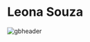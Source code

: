 # Leona Souza

![gbheader](https://user-images.githubusercontent.com/55172899/132782878-3bdeb85a-2bc5-4f43-b9f1-1184d9db356e.png)

<!--
**leona-souza/leona-souza** is a ✨ _special_ ✨ repository because its `README.md` (this file) appears on your GitHub profile.

Here are some ideas to get you started:

- 🔭 I’m currently working on ...
- 🌱 I’m currently learning ...
- 👯 I’m looking to collaborate on ...
- 🤔 I’m looking for help with ...
- 💬 Ask me about ...
- 📫 How to reach me: ...
- 😄 Pronouns: ...
- ⚡ Fun fact: ...
-->
